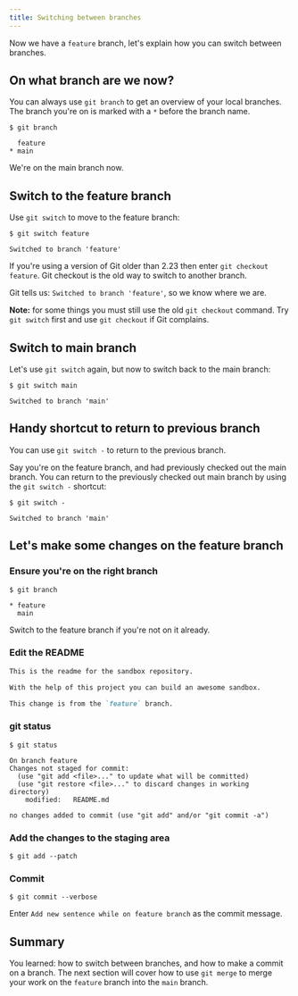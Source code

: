 ```yaml
---
title: Switching between branches
---
```


Now we have a `feature` branch, let's explain how you can switch between branches.

## On what branch are we now?

You can always use `git branch` to get an overview of your local branches.
The branch you're on is marked with a `*` before the branch name.

```git
$ git branch

  feature
* main
```

We're on the main branch now.

## Switch to the feature branch

Use `git switch` to move to the feature branch:

```git
$ git switch feature

Switched to branch 'feature'
```

If you're using a version of Git older than 2.23 then enter `git checkout feature`.
Git checkout is the old way to switch to another branch.

Git tells us: `Switched to branch 'feature'`, so we know where we are.

**Note:** for some things you must still use the old `git checkout` command.
Try `git switch` first and use `git checkout` if Git complains.

## Switch to main branch

Let's use `git switch` again, but now to switch back to the main branch:

```git
$ git switch main

Switched to branch 'main'
```

## Handy shortcut to return to previous branch

You can use `git switch -` to return to the previous branch.

Say you're on the feature branch, and had previously checked out the main branch.
You can return to the previously checked out main branch by using the `git switch -` shortcut:

```git
$ git switch -

Switched to branch 'main'
```

## Let's make some changes on the feature branch

### Ensure you're on the right branch

```git
$ git branch

* feature
  main
```

Switch to the feature branch if you're not on it already.

### Edit the README

```markdown title="sandbox/README.md"
This is the readme for the sandbox repository.

With the help of this project you can build an awesome sandbox.

This change is from the `feature` branch.
```

### git status

```git
$ git status

On branch feature
Changes not staged for commit:
  (use "git add <file>..." to update what will be committed)
  (use "git restore <file>..." to discard changes in working directory)
	modified:   README.md

no changes added to commit (use "git add" and/or "git commit -a")
```

### Add the changes to the staging area

```git
$ git add --patch
```

### Commit

```git
$ git commit --verbose
```

Enter `Add new sentence while on feature branch` as the commit message.

## Summary

You learned: how to switch between branches, and how to make a commit on a branch.
The next section will cover how to use `git merge` to merge your work on the `feature` branch into the `main` branch.
